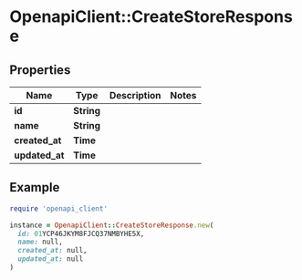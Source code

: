 # OpenapiClient::CreateStoreResponse

## Properties

| Name | Type | Description | Notes |
| ---- | ---- | ----------- | ----- |
| **id** | **String** |  |  |
| **name** | **String** |  |  |
| **created_at** | **Time** |  |  |
| **updated_at** | **Time** |  |  |

## Example

```ruby
require 'openapi_client'

instance = OpenapiClient::CreateStoreResponse.new(
  id: 01YCP46JKYM8FJCQ37NMBYHE5X,
  name: null,
  created_at: null,
  updated_at: null
)
```

